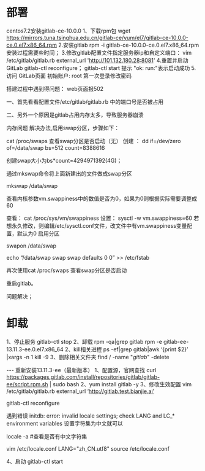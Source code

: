 # 部署


centos7.2安装gitlab-ce-10.0.0
1、下载rpm包
wget https://mirrors.tuna.tsinghua.edu.cn/gitlab-ce/yum/el7/gitlab-ce-10.0.0-ce.0.el7.x86_64.rpm
2.安装gitlab 
rpm -i gitlab-ce-10.0.0-ce.0.el7.x86_64.rpm
安装过程需要些时间； 
3.修改gitlab配置文件指定服务器ip和自定义端口：
vim  /etc/gitlab/gitlab.rb
 external_url 'http://101.132.180.28:8081'
4.重置并启动GitLab 
gitlab-ctl   reconfigure；
gitlab-ctl   start
 提示  "ok: run:"表示启动成功
5.访问 GitLab页面 
初始账户: root 
第一次登录修改密码


搭建过程中遇到得问题：
web页面报502


一、首先看看配置文件/etc/gitlab/gitlab.rb 中的端口号是否被占用


二、另外一个原因是gitlab占用内存太多，导致服务器崩溃


内存问题 解决办法,启用swap分区，步骤如下：


cat /proc/swaps 查看swap分区是否启动（无）
创建 ：
dd if=/dev/zero of=/data/swap bs=512 count=8388616


创建swap大小为bs*count=4294971392(4G)；


通过mkswap命令将上面新建出的文件做成swap分区


mkswap /data/swap


查看内核参数vm.swappiness中的数值是否为0，如果为0则根据实际需要调整成60


查看： cat /proc/sys/vm/swappiness
设置： sysctl -w vm.swappiness=60
若想永久修改，则编辑/etc/sysctl.conf文件，改文件中有vm.swappiness变量配置，默认为0
启用分区


swapon /data/swap


echo “/data/swap swap swap defaults 0 0” >> /etc/fstab


再次使用cat /proc/swaps 查看swap分区是否启动


重启gitlab。


问题解决；



# 卸载



1、停止服务
gitlab-ctl stop
2、卸载
rpm -qa|grep gitlab
rpm -e gitlab-ee-13.11.3-ee.0.el7.x86_64
2、kill相关进程
ps -ef|grep gitlab|awk ‘{print $2}’ |xargs -n 1 kill -9 
3、删除相关文件夹
find / -name "*gitlab*" -delete


\---
重新安装13.11.3-ee（最新版本）
1、配置源，官网查找
curl https://packages.gitlab.com/install/repositories/gitlab/gitlab-ee/script.rpm.sh | sudo bash
2、yum install gitlab -y
3、修改生效配置
vim  /etc/gitlab/gitlab.rb
 external_url ‘http://gitlab.test.bianjie.ai’

gitlab-ctl reconfigure

遇到错误
initdb: error: invalid locale settings; check LANG and LC_* environment variables
设置字符集为中文就可以

locale -a
\#查看是否有中文字符集

vim /etc/locale.conf 
LANG="zh_CN.utf8"
source /etc/locale.conf 

4、启动
gitlab-ctl start
